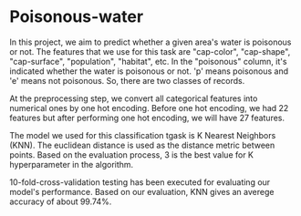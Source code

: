 # Poisonous-water
In this project, we aim to predict whether a given area's water is poisonous or not.
The features that we use for this task are "cap-color", "cap-shape", "cap-surface", "population", "habitat", etc.
In the "poisonous" column, it's indicated whether the water is poisonous or not. 'p' means poisonous and 'e' means not poisonous.
So, there are two classes of records.

At the preprocessing step, we convert all categorical features into numerical ones by one hot encoding.
Before one hot encoding, we had 22 features but after performing one hot encoding, we will have 27 features.

The model we used for this classification tgask is K Nearest Neighbors (KNN). 
The euclidean distance is used as the distance metric between points.
Based on the evaluation process, 3 is the best value for K hyperparameter in the algorithm.

10-fold-cross-validation testing has been executed for evaluating our model's performance.
Based on our evaluation, KNN gives an averege accuracy of about 99.74%.
